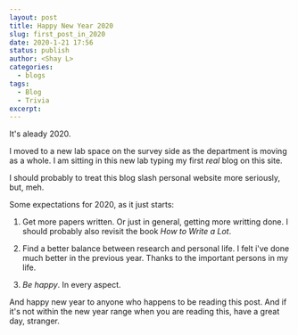 ```yaml
---
layout: post
title: Happy New Year 2020
slug: first_post_in_2020
date: 2020-1-21 17:56
status: publish
author: <Shay L>
categories: 
  - blogs
tags: 
  - Blog
  - Trivia
excerpt: 
---
```



It's aleady 2020. 

I moved to a new lab space on the survey side as the department is moving as a whole. 
I am sitting in this new lab typing my first *real* blog on this site. 

I should probably to treat this blog slash personal website more seriously, but, meh. 

Some expectations for 2020, as it just starts:

1. Get more papers written. Or just in general, getting more writting done. 
I should probably also revisit the book *How to Write a Lot*. 

2. Find a better balance between research and personal life. 
I felt i've done much better in the previous year. 
Thanks to the important persons in my life.

3. _Be happy_. In every aspect.

And happy new year to anyone who happens to be reading this post. 
And if it's not within the new year range when you are reading this, have a great day, stranger. 
